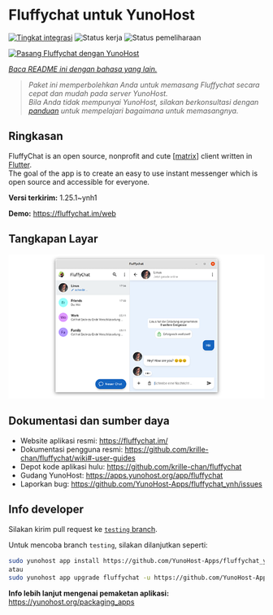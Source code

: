 <!--
N.B.: README ini dibuat secara otomatis oleh <https://github.com/YunoHost/apps/tree/master/tools/readme_generator>
Ini TIDAK boleh diedit dengan tangan.
-->

# Fluffychat untuk YunoHost

[![Tingkat integrasi](https://apps.yunohost.org/badge/integration/fluffychat)](https://ci-apps.yunohost.org/ci/apps/fluffychat/)
![Status kerja](https://apps.yunohost.org/badge/state/fluffychat)
![Status pemeliharaan](https://apps.yunohost.org/badge/maintained/fluffychat)

[![Pasang Fluffychat dengan YunoHost](https://install-app.yunohost.org/install-with-yunohost.svg)](https://install-app.yunohost.org/?app=fluffychat)

*[Baca README ini dengan bahasa yang lain.](./ALL_README.md)*

> *Paket ini memperbolehkan Anda untuk memasang Fluffychat secara cepat dan mudah pada server YunoHost.*  
> *Bila Anda tidak mempunyai YunoHost, silakan berkonsultasi dengan [panduan](https://yunohost.org/install) untuk mempelajari bagaimana untuk memasangnya.*

## Ringkasan

FluffyChat is an open source, nonprofit and cute [[matrix](https://matrix.org)] client written in [Flutter](https://flutter.dev).  
The goal of the app is to create an easy to use instant messenger which is open source and accessible for everyone.


**Versi terkirim:** 1.25.1~ynh1

**Demo:** <https://fluffychat.im/web>

## Tangkapan Layar

![Tangkapan Layar pada Fluffychat](./doc/screenshots/screenshot.png)

## Dokumentasi dan sumber daya

- Website aplikasi resmi: <https://fluffychat.im/>
- Dokumentasi pengguna resmi: <https://github.com/krille-chan/fluffychat/wiki#-user-guides>
- Depot kode aplikasi hulu: <https://github.com/krille-chan/fluffychat>
- Gudang YunoHost: <https://apps.yunohost.org/app/fluffychat>
- Laporkan bug: <https://github.com/YunoHost-Apps/fluffychat_ynh/issues>

## Info developer

Silakan kirim pull request ke [`testing` branch](https://github.com/YunoHost-Apps/fluffychat_ynh/tree/testing).

Untuk mencoba branch `testing`, silakan dilanjutkan seperti:

```bash
sudo yunohost app install https://github.com/YunoHost-Apps/fluffychat_ynh/tree/testing --debug
atau
sudo yunohost app upgrade fluffychat -u https://github.com/YunoHost-Apps/fluffychat_ynh/tree/testing --debug
```

**Info lebih lanjut mengenai pemaketan aplikasi:** <https://yunohost.org/packaging_apps>
